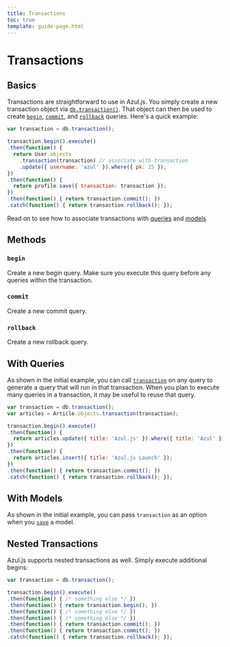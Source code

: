 ```yaml
---
title: Transactions
toc: true
template: guide-page.html
---
```


# Transactions

## Basics

Transactions are straightforward to use in Azul.js. You simply create a new
transaction object via [`db.transaction()`][azul-queries#transactions]. That
object can then be used to create [`begin`](#methods--begin-),
[`commit`](#methods--commit-), and [`rollback`](#methods--rollback-) queries.
Here's a quick example:

```js
var transaction = db.transaction();

transaction.begin().execute()
.then(function() {
  return User.objects
    .transaction(transaction) // associate with transaction
    .update({ username: 'azul' }).where({ pk: 25 });
})
.then(function() {
  return profile.save({ transaction: transaction });
})
.then(function() { return transaction.commit(); })
.catch(function() { return transaction.rollback(); });
```

Read on to see how to associate transactions with [queries](#with-queries) and
[models](#with-models)

## Methods

### `begin`

Create a new begin query. Make sure you execute this query before any queries
within the transaction.

### `commit`

Create a new commit query.

### `rollback`

Create a new rollback query.

## With Queries

As shown in the initial example, you can call
[`transaction`][azul-queries#transaction-method] on any query to generate a
query that will run in that transaction. When you plan to execute many queries
in a transaction, it may be useful to reuse that query.

```js
var transaction = db.transaction();
var articles = Article.objects.transaction(transaction);

transaction.begin().execute()
.then(function() {
  return articles.update({ title: 'Azul.js' }).where({ title: 'Azul' });
})
.then(function() {
  return articles.insert({ title: 'Azul.js Launch' });
})
.then(function() { return transaction.commit(); })
.catch(function() { return transaction.rollback(); });
```

## With Models

As shown in the initial example, you can pass `transaction` as an option when
you [`save`][azul-model#save] a model.

## Nested Transactions

Azul.js supports nested transactions as well. Simply execute additional begins:

```js
var transaction = db.transaction();

transaction.begin().execute()
.then(function() { /* something else */ })
.then(function() { return transaction.begin(); })
.then(function() { /* something else */ })
.then(function() { /* something else */ })
.then(function() { return transaction.commit(); })
.then(function() { return transaction.commit(); })
.catch(function() { return transaction.rollback(); });
```

[azul-model#save]: /guides/models/#methods-properties--save-
[azul-queries#transactions]: /guides/queries/#transactions
[azul-queries#transaction-method]: /guides/queries/#transactions--transaction-